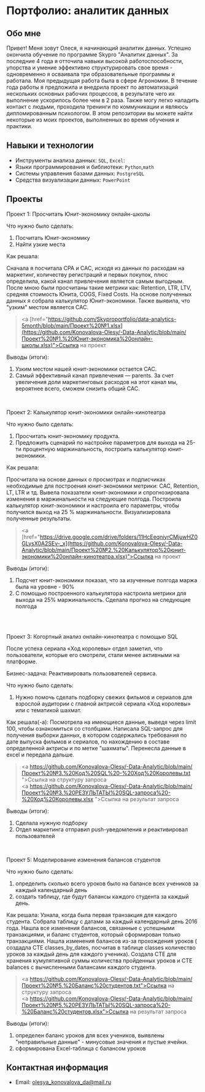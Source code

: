 # Портфолио: аналитик данных

## Обо мне 

Привет! Меня зовут Олеся, я начинающий аналитик данных. 
Успешно окончила обучение по программе Skypro "Аналитик данных". За последние 4 года я отточила навыки высокой работоспособности, упорства и умение эффективно структурировать свое время - одновременно я осваивала три образовательные программы и работала. Моя предыдущая работа была в сфере Агрономии. В течение года работы я предложила и внедрила проект по автоматизаций нескольких основных рабочих процессов, в результате чего их выполнение ускорилось более чем в 2 раза. Также могу легко наладить контакт с людьми, проходила тренинги по коммуникации и являюсь дипломированным психологом.
В этом репозитории вы можете найти некоторые из моих проектов, выполненных во время обучения и практики.
<br>

## Навыки и технологии
- Инструменты анализа данных: ``SQL``, ``Excel``: 
- Языки программирования и библиотеки: ``Python``,``math`` 
- Системы управления базами данных: ``PostgreSQL``
- Средства визуализации данных: ``PowerPoint``




## Проекты
<p> Проект 1: Просчитать Юнит-экономику онлайн-школы</p>
<p>Что нужно было сделать:<p>
<ol>
  <li>Посчитать Юнит-экономику</li>
  <li>Найти узкие места</li>
</ol>

<p>Как решала: 
<p>Сначала я посчитала CPA и CAC, исходя из данных по расходам на маркетинг, количеству регистраций и первых покупок, плюс определила, какой канал привлечения является самым выгодным. После мною были просчитаны такие метрики как: Retention, LTR, LTV, средняя стоимость Юнита, COGS, Fixed Costs. На основе полученных данных я собрала калькулятор Юнит-экономики. Также выявила, что "узким" местом является САС.<p>


> <a [href="https://github.com/Skyproportfolio/data-analytics-5month/blob/main/Проект%20№1.xlsx](https://github.com/Konovalova-Olesy/-Data-Analytic/blob/main/Проект%20№1.%20Юнит-экономика%20онлайн-школы.xlsx)">Ссылка на проект</a>

<p>Выводы (итоги):<p>
<ol>
  <li>Узким местом нашей юнит-экономики остается CAC.</li>
  <li>Самый эффективный канал привлечения — parents. За счет увеличения доли маркетинговых расходов на этот канал мы, вероятнее всего, сможем снизить общий CAC.</li>
</ol>
<br> 

<p> Проект 2: Калькулятор юнит-экономики онлайн-кинотеатра</p>
<p>Что нужно было сделать:<p>
<ol>
  <li>Просчитать юнит-экономику продукта.</li>
  <li>Предложить сценарий по настройке параметров для выхода на 25-ти процентную маржинальность, построить калькулятор юнит-экономики.</li>
</ol>

<p>Как решала:<p>
<p>Просчитала на основе данных о просмотрах и подписчиках необходимые для построения юнит-экономики метрики: САС, Retention, LT, LTR и тд. Вывела показатели юнит-экономики и спрогнозировала изменения в маржинальности на следующие полгода. Построила калькулятор юнит-экономики и настроила его параметры, чтобы получился выход на 25 % маржинальности. Визуализировала полученные результаты.<p>

> <a [href="https://drive.google.com/drive/folders/11HcEeqniyrCMjuwHZ0GLysX0A2SEv-_x](https://github.com/Konovalova-Olesy/-Data-Analytic/blob/main/Проект%20№2.%20Калькулятор%20юнит-экономики%20онлайн-кинотеатра.xlsx)">Ссылка на проект</a>
 
<p>Выводы (итоги):<p>
<ol>
  <li>Подсчет юнит-экономики показал, что за изученные полгода маржа была на уровне - 90%</li>
  <li>С помощью построенного калькулятора настроила метрики для выхода на 25% маржинальность. Сделала прогноз на следующие полгода</li>
</ol>
<br> 

<br> 
<p> Проект 3: Когортный анализ онлайн-кинотеатра с помощью SQL</p>
<p>После успеха сериала «Ход королевы» отдел заметил, что пользователи, которые его смотрели, стали менее активными на платформе.<p>
<p>Бизнес-задача: Реактивировать пользователей сервиса.<p>
<p>Что нужно было сделать:<p>
<ol>
  <li>Нужно помочь сделать подборку свежих фильмов и сериалов для взрослой аудитории с главной актрисой сериала «Ход королевы» или с тематикой шахмат.</li>
</ol>

<p>Как решала(-а): Посмотрела на имеющиеся данные, выведя через limit 100, чтобы ознакомиться со столбцами. Написала SQL-запрос для получения выборки данных, в котором содержались требования по дате выпуска фильмов и сериалов, по нахождению в составе определенной актрисы и по метке "шахматы". Перенесла данные в excel и передала дальше.<p>
                                                                         
> <a https://github.com/Konovalova-Olesy/-Data-Analytic/blob/main/Проект%20№3.%20Код%20SQL%20-%20Ход%20Королевы.txt ">Ссылка на структуру запроса</a>                                                 
> <a https://github.com/Konovalova-Olesy/-Data-Analytic/blob/main/Проект%20№3.%20РЕЗУЛЬТАТЫ%20SQL-запроса%20-%20Ход%20Королевы.xlsx ">Ссылка на результат запроса</a>

  <p>Выводы (итоги):<p>
<ol>
  <li>Сделала нужную подборку</li>
  <li>Отдел маркетинга отправил push-уведомления и реактивировал пользователей</li>
</ol>

<br> 


<p>Проект 5: Моделирование изменения балансов студентов</p> 
<p>Что нужно было сделать:<p>
<ol>
  <li>определить сколько всего уроков было на балансе всех учеников за каждый календарный день</li>
  <li>создать таблицу, где будут балансы каждого студента за каждый день.</li>
</ol>

<p>Как решала: Узнала, когда была первая транзакция для каждого студента. Собрала таблицу с датами за каждый календарный день 2016 года. Нашла все изменения балансов, связанные с успешными транзакциями, и баланс студентов, который сформирован только транзакциями. Нашла изменения балансов из-за прохождения уроков ( создадла CTE classes_by_dates, посчитав в таблице classes количество уроков за каждый день для каждого ученика). Создала CTE для хранения кумулятивной суммы количества пройденных уроков и CTE balances с вычисленными балансами каждого студента.<p>

> <a https://github.com/Konovalova-Olesy/-Data-Analytic/blob/main/Проект%20№5.%20Баланс%20студентов.txt">Ссылка на структуру запроса</a>             
> <a https://github.com/Konovalova-Olesy/-Data-Analytic/blob/main/Проект%20№5.%20РЕЗУЛЬТАТЫ%20SQL-запроса%20-%20Баланс%20студентов.xlsx">Ссылка на результат запроса</a>
 
 <p>Выводы (итоги):<p>
<ol>
  <li>определен баланс уроков для всех учеников, выявлены "неправильные данные" - минусовые значения и пустые ячейки.</li>
  <li>сформирована Exсel-таблица с балансом уроков</li>
</ol>

## Контактная информация
- Email: olesya_konovalova_da@mail.ru
